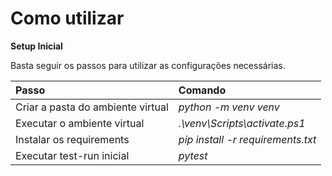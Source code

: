 # Como utilizar
**Setup Inicial**

Basta seguir os passos para utilizar as configurações necessárias.

| Passo                             | Comando                           |
|:----------------------------------|:----------------------------------|
| Criar a pasta do ambiente virtual | _python -m venv venv_             |
| Executar o ambiente virtual       | _.\venv\Scripts\activate.ps1_     |
| Instalar os requirements          | _pip install -r requirements.txt_ |
| Executar test-run inicial         | _pytest_                          |